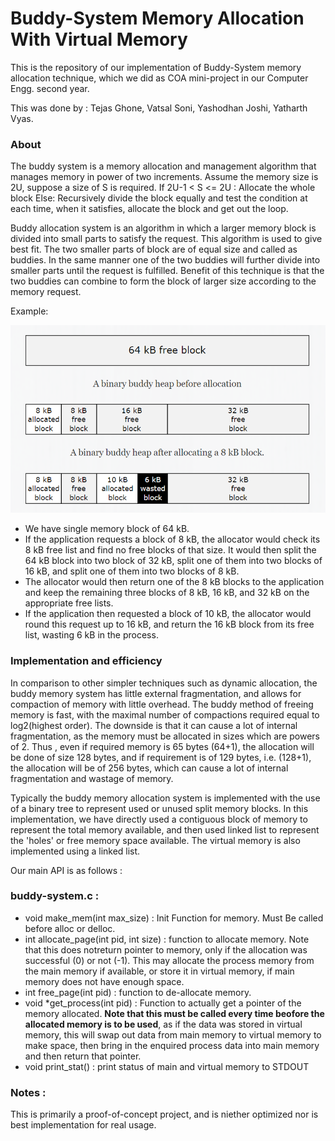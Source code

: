 # Buddy-System Memory Allocation With Virtual Memory

This is the repository of our implementation of Buddy-System memory allocation technique, which we did as COA mini-project in our Computer Engg. second year.

This was done by : Tejas Ghone, Vatsal Soni, Yashodhan Joshi, Yatharth Vyas.

### About

The buddy system is a memory allocation and management algorithm that manages memory in power of two increments. Assume the memory size is 2U, suppose a size of S is required.
If 2U-1 < S <= 2U : Allocate the whole block
Else: Recursively divide the block equally and test the condition at each time, when it satisfies, allocate the block and get out the loop.

Buddy allocation system is an algorithm in which a larger memory block is divided into small parts to satisfy the request. This algorithm is used to give best fit. The two smaller parts of block are of equal size and called as buddies. In the same manner one of the two buddies will further divide into smaller parts until the request is fulfilled. Benefit of this technique is that the two buddies can combine to form the block of larger size according to the memory request.

Example:

<img src='Img/buddy.png' height='300'>

- We have single memory block of 64 kB.
- If the application requests a block of 8 kB, the allocator would check its 8 kB free list and find no free blocks of that size. It would then split the 64 kB block into two block of 32 kB, split one of them into two blocks of 16 kB, and split one of them into two blocks of 8 kB.
- The allocator would then return one of the 8 kB blocks to the application and keep the remaining three blocks of 8 kB, 16 kB, and 32 kB on the appropriate free lists.
- If the application then requested a block of 10 kB, the allocator would round this request up to 16 kB, and return the 16 kB block from its free list, wasting 6 kB in the process.

### Implementation and efficiency

In comparison to other simpler techniques such as dynamic allocation, the buddy memory system has little external fragmentation, and allows for compaction of memory with little overhead. The buddy method of freeing memory is fast, with the maximal number of compactions required equal to log2(highest order). The downside is that it can cause a lot of internal fragmentation, as the memory must be allocated in sizes which are powers of 2. Thus , even if required memory is 65 bytes (64+1), the allocation will be done of size 128 bytes, and if requirement is of 129 bytes, i.e. (128+1), the allocation will be of 256 bytes, which can cause a lot of internal fragmentation and wastage of memory.

Typically the buddy memory allocation system is implemented with the use of a binary tree to represent used or unused split memory blocks. In this implementation, we have directly used a contiguous block of memory to represent the total memory available, and then used linked list to represent the 'holes' or free memory space available. The virtual memory is also implemented using a linked list.

Our main API is as follows :

### buddy-system.c :

<ul>
<li>void make_mem(int max_size) : Init Function for memory. Must Be called before alloc or delloc.</li>
<li>int allocate_page(int pid, int size) : function to allocate memory. Note that this does notreturn pointer to memory, only if the allocation was successful (0) or not (-1). This may allocate the process memory from the main memory if available, or store it in virtual memory, if main memory does not have enough space.</li>
<li>int free_page(int pid) : function to de-allocate memory.</li>
<li> void *get_process(int pid) : Function to actually get a pointer of the memory allocated. <strong>Note that this must be called every time beofore the allocated memory is to be used</strong>, as if the data was stored in virtual memory, this will swap out data from main memory to virtual memory to make space, then bring in the enquired process data into main memory and then return that pointer.</li>
<li>void print_stat() : print status of main and virtual memory to STDOUT</li>
</ul>

### Notes :

This is primarily a proof-of-concept project, and is niether optimized nor is best implementation for real usage.
